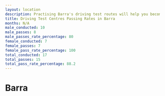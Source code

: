 ```yaml
---
layout: location
description: Practising Barra's driving test routes will help you become more confident in your gear-changing abilities.
title: Driving Test Centres Passing Rates in Barra
months: N/A
male_conducted: 10
male_passes: 8
male_passes_rate_percentage: 80
female_conducted: 7
female_passes: 7
female_pass_rate_percentage: 100
total_conducted: 17
total_passes: 15
total_pass_rate_percentage: 88.2
---
```


# Barra

